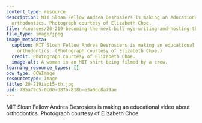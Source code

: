 ```yaml
---
content_type: resource
description: MIT Sloan Fellow Andrea Desrosiers is making an educational video about
  orthodontics. Photograph courtesy of Elizabeth Choe.
file: /courses/20-219-becoming-the-next-bill-nye-writing-and-hosting-the-educational-show-january-iap-2015/785a79c50c00d87b818be3a0dc8a79ae_20-219iap15-th.jpg
file_type: image/jpeg
image_metadata:
  caption: MIT Sloan Fellow Andrea Desrosiers is making an educational video about
    orthodontics. (Photograph courtesy of Elizabeth Choe.)
  credit: Photograph courtesy of Elizabeth Choe.
  image-alt: A woman in an MIT shirt being filmed by a crew.
learning_resource_types: []
ocw_type: OCWImage
resourcetype: Image
title: 20-219iap15-th.jpg
uid: 785a79c5-0c00-d87b-818b-e3a0dc8a79ae
---
```

MIT Sloan Fellow Andrea Desrosiers is making an educational video about orthodontics. Photograph courtesy of Elizabeth Choe.